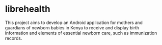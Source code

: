 # librehealth
 This project aims to develop an Android application for mothers and guardians of newborn babies in Kenya to receive and display birth information and elements of essential newborn care, such as immunization records.
